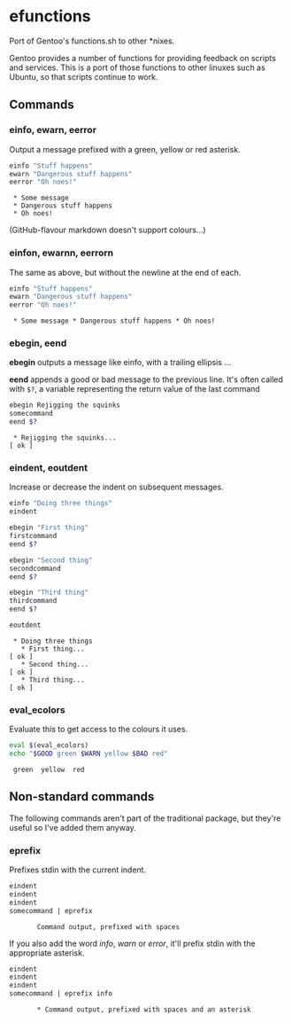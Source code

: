 efunctions
==========

Port of Gentoo's functions.sh to other *nixes.

Gentoo provides a number of functions for providing feedback on scripts and services. This is a port of those functions to other linuxes such as Ubuntu, so that scripts continue to work.

## Commands

### einfo, ewarn, eerror

Output a message prefixed with a green, yellow or red asterisk.

```sh
einfo "Stuff happens"
ewarn "Dangerous stuff happens"
eerror "Oh noes!"
```

```
 * Some message
 * Dangerous stuff happens
 * Oh noes!
```

(GitHub-flavour markdown doesn't support colours...)

### einfon, ewarnn, eerrorn

The same as above, but without the newline at the end of each.

```sh
einfo "Stuff happens"
ewarn "Dangerous stuff happens"
eerror "Oh noes!"
```

```
 * Some message * Dangerous stuff happens * Oh noes!
```

### ebegin, eend

**ebegin** outputs a message like einfo, with a trailing ellipsis ...

**eend** appends a good or bad message to the previous line. It's often called with `$?`, a variable representing the return value of the last command

```sh
ebegin Rejigging the squinks
somecommand
eend $?
```

```
 * Rejigging the squinks...                                              [ ok ]
```

### eindent, eoutdent

Increase or decrease the indent on subsequent messages.

```sh
einfo "Doing three things"
eindent

ebegin "First thing"
firstcommand
eend $?

ebegin "Second thing"
secondcommand
eend $?

ebegin "Third thing"
thirdcommand
eend $?

eoutdent
```

```
 * Doing three things
   * First thing...                                                      [ ok ]
   * Second thing...                                                     [ ok ]
   * Third thing...                                                      [ ok ]
```

### eval_ecolors

Evaluate this to get access to the colours it uses.

```sh
eval $(eval_ecolors)
echo "$GOOD green $WARN yellow $BAD red"
```

```
 green  yellow  red
```

## Non-standard commands

The following commands aren't part of the traditional package, but they're useful so I've added them anyway.

### eprefix

Prefixes stdin with the current indent.

```sh
eindent
eindent
eindent
somecommand | eprefix
```

```
       Command output, prefixed with spaces
```

If you also add the word *info*, *warn* or *error*, it'll prefix stdin with the appropriate asterisk.

```sh
eindent
eindent
eindent
somecommand | eprefix info
```

```
       * Command output, prefixed with spaces and an asterisk
```